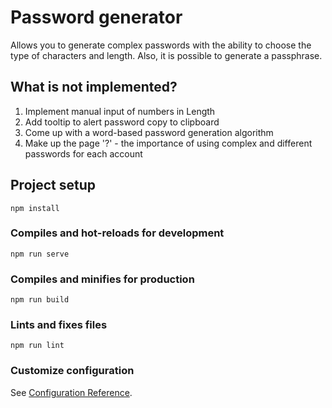 # Password generator

Allows you to generate complex passwords with the ability to choose the type of characters and length. Also, it is possible to generate a passphrase.

## What is not implemented?

1. Implement manual input of numbers in Length
2. Add tooltip to alert password copy to clipboard
3. Come up with a word-based password generation algorithm
4. Make up the page '?' - the importance of using complex and different passwords for each account

## Project setup

```
npm install
```

### Compiles and hot-reloads for development

```
npm run serve
```

### Compiles and minifies for production

```
npm run build
```

### Lints and fixes files

```
npm run lint
```

### Customize configuration

See [Configuration Reference](https://cli.vuejs.org/config/).
